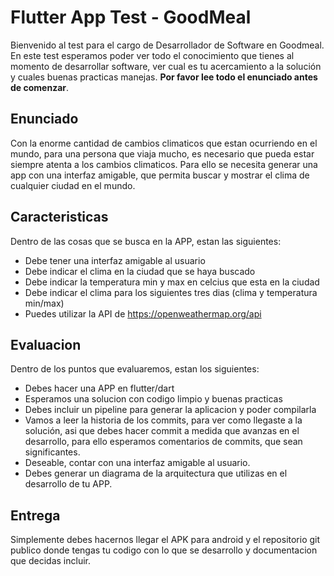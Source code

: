 # Flutter App Test - GoodMeal

Bienvenido al test para el cargo de Desarrollador de Software en Goodmeal. En este test esperamos poder ver todo el conocimiento que tienes al momento de desarrollar software, ver cual es tu acercamiento a la solución y cuales buenas practicas manejas. **Por favor lee todo el enunciado antes de comenzar**.

## Enunciado

Con la enorme cantidad de cambios climaticos que estan ocurriendo en el mundo, para una persona que viaja mucho, es necesario que pueda estar siempre atenta a los cambios climaticos. Para ello se necesita generar una app con una interfaz amigable, que permita buscar y mostrar el clima de cualquier ciudad en el mundo.

## Caracteristicas
Dentro de las cosas que se busca en la APP, estan las siguientes:
- Debe tener una interfaz amigable al usuario
- Debe indicar el clima en la ciudad que se haya buscado
- Debe indicar la temperatura min y max en celcius que esta en la ciudad
- Debe indicar el clima para los siguientes tres dias (clima y temperatura min/max)
- Puedes utilizar la API de https://openweathermap.org/api

## Evaluacion
Dentro de los puntos que evaluaremos, estan los siguientes:
- Debes hacer una APP en flutter/dart 
- Esperamos una solucion con codigo limpio y buenas practicas
- Debes incluir un pipeline para generar la aplicacion y poder compilarla
- Vamos a leer la historia de los commits, para ver como llegaste a la solución, asi que debes hacer commit a medida que avanzas en el desarrollo, para ello
esperamos comentarios de commits, que sean significantes.
- Deseable, contar con una interfaz amigable al usuario.
- Debes generar un diagrama de la arquitectura que utilizas en el desarrollo de tu APP.


## Entrega
Simplemente debes hacernos llegar el APK para android y el repositorio git publico donde tengas tu codigo con lo que se desarrollo y documentacion que decidas incluir.

